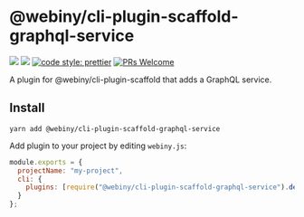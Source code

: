 # @webiny/cli-plugin-scaffold-graphql-service

[![](https://img.shields.io/npm/dw/@webiny/cli-plugin-scaffold-graphql-service.svg)](https://www.npmjs.com/package/@webiny/cli-plugin-scaffold-graphql-service)
[![](https://img.shields.io/npm/v/@webiny/cli-plugin-scaffold-graphql-service.svg)](https://www.npmjs.com/package/@webiny/cli-plugin-scaffold-graphql-service)
[![code style: prettier](https://img.shields.io/badge/code_style-prettier-ff69b4.svg?style=flat-square)](https://github.com/prettier/prettier)
[![PRs Welcome](https://img.shields.io/badge/PRs-welcome-brightgreen.svg?style=flat-square)](http://makeapullrequest.com)

A plugin for @webiny/cli-plugin-scaffold that adds a GraphQL service.

## Install

```
yarn add @webiny/cli-plugin-scaffold-graphql-service
```

Add plugin to your project by editing `webiny.js`:

```js
module.exports = {
  projectName: "my-project",
  cli: {
    plugins: [require("@webiny/cli-plugin-scaffold-graphql-service").default(),]
  }
};
```
